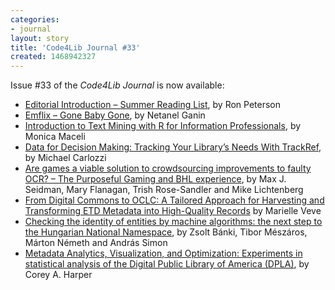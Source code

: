 ```yaml
---
categories:
- journal
layout: story
title: 'Code4Lib Journal #33'
created: 1468942327
---
```

Issue #33 of the *Code4Lib Journal* is now available:

* [Editorial Introduction – Summer Reading List](http://journal.code4lib.org/articles/11859), by Ron Peterson
* [Emflix – Gone Baby Gone](http://journal.code4lib.org/articles/11762), by Netanel Ganin
* [Introduction to Text Mining with R for Information Professionals](http://journal.code4lib.org/articles/11626), by Monica Maceli
* [Data for Decision Making: Tracking Your Library’s Needs With TrackRef](http://journal.code4lib.org/articles/11740), by Michael Carlozzi
* [Are games a viable solution to crowdsourcing improvements to faulty OCR? – The Purposeful Gaming and BHL experience](http://journal.code4lib.org/articles/11781), by Max J. Seidman, Mary Flanagan, Trish Rose-Sandler and Mike Lichtenberg
* [From Digital Commons to OCLC: A Tailored Approach for Harvesting and Transforming ETD Metadata into High-Quality Records](http://journal.code4lib.org/articles/11676) by Marielle Veve
* [Checking the identity of entities by machine algorithms: the next step to the Hungarian National Namespace](http://journal.code4lib.org/articles/11765), by Zsolt Bánki, Tibor Mészáros, Márton Németh and András Simon
* [Metadata Analytics, Visualization, and Optimization: Experiments in statistical analysis of the Digital Public Library of America (DPLA)](http://journal.code4lib.org/articles/11752), by Corey A. Harper 
